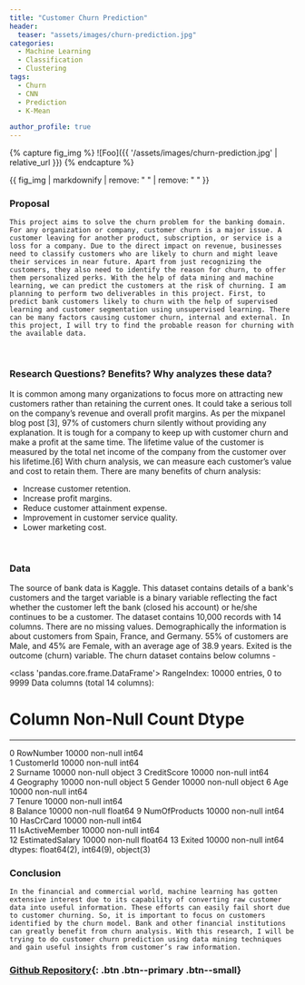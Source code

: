 ```yaml
---
title: "Customer Churn Prediction"
header:
  teaser: "assets/images/churn-prediction.jpg"
categories:
  - Machine Learning
  - Classification
  - Clustering
tags:
  - Churn 
  - CNN
  - Prediction
  - K-Mean

author_profile: true
---
```


{% capture fig_img %}
![Foo]({{ '/assets/images/churn-prediction.jpg' | relative_url }})
{% endcapture %}

{{ fig_img | markdownify | remove: "
" | remove: "
" }}

### Proposal
	This project aims to solve the churn problem for the banking domain. For any organization or company, customer churn is a major issue. A customer leaving for another product, subscription, or service is a loss for a company. Due to the direct impact on revenue, businesses need to classify customers who are likely to churn and might leave their services in near future. Apart from just recognizing the customers, they also need to identify the reason for churn, to offer them personalized perks. With the help of data mining and machine learning, we can predict the customers at the risk of churning. I am planning to perform two deliverables in this project. First, to predict bank customers likely to churn with the help of supervised learning and customer segmentation using unsupervised learning. There can be many factors causing customer churn, internal and external. In this project, I will try to find the probable reason for churning with the available data.
<br />

### Research Questions? Benefits? Why analyzes these data?
It is common among many organizations to focus more on attracting new customers rather than retaining the current ones. It could take a serious toll on the company’s revenue and overall profit margins. As per the mixpanel blog post [3], 97% of customers churn silently without providing any explanation. It is tough for a company to keep up with customer churn and make a profit at the same time. The lifetime value of the customer is measured by the total net income of the company from the customer over his lifetime.[6] With churn analysis, we can measure each customer’s value and cost to retain them.  There are many benefits of churn analysis:
 - Increase customer retention.
 - Increase profit margins.
 - Reduce customer attainment expense.
 - Improvement in customer service quality.
 - Lower marketing cost.
<br />


### Data
The source of bank data is Kaggle. This dataset contains details of a bank's customers and the target variable is a binary variable reflecting the fact whether the customer left the bank (closed his account) or he/she continues to be a customer. The dataset contains 10,000 records with 14 columns. There are no missing values. Demographically the information is about customers from Spain, France, and Germany. 55% of customers are Male, and 45% are Female, with an average age of 38.9 years. Exited is the outcome (churn) variable. 
The churn dataset contains below columns - 

<class 'pandas.core.frame.DataFrame'>
RangeIndex: 10000 entries, 0 to 9999
Data columns (total 14 columns):
 #   Column           Non-Null Count  Dtype  
---  ------           --------------  -----  
 0   RowNumber        10000 non-null  int64  
 1   CustomerId       10000 non-null  int64  
 2   Surname          10000 non-null  object 
 3   CreditScore      10000 non-null  int64  
 4   Geography        10000 non-null  object 
 5   Gender           10000 non-null  object 
 6   Age              10000 non-null  int64  
 7   Tenure           10000 non-null  int64  
 8   Balance          10000 non-null  float64
 9   NumOfProducts    10000 non-null  int64  
 10  HasCrCard        10000 non-null  int64  
 11  IsActiveMember   10000 non-null  int64  
 12  EstimatedSalary  10000 non-null  float64
 13  Exited           10000 non-null  int64  
dtypes: float64(2), int64(9), object(3)
<br />

### Conclusion
	In the financial and commercial world, machine learning has gotten extensive interest due to its capability of converting raw customer data into useful information. These efforts can easily fail short due to customer churning. So, it is important to focus on customers identified by the churn model. Bank and other financial institutions can greatly benefit from churn analysis. With this research, I will be trying to do customer churn prediction using data mining techniques and gain useful insights from customer’s raw information. 

### [Github Repository](https://github.com/GARV3007/Customer-Churn-Prediction){: .btn .btn--primary .btn--small}